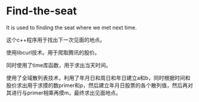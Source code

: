 # Find-the-seat
It is used to finding the seat where we met next time.

这个c++程序用于找出下一次见面的地点。


使用libcurl技术。用于爬取腾讯的股价。


同时使用了time库函数，用于求出当天时间。


使用了全域散列表技术，利用了年月日和周日和年日建立a和b，同时根据时间和股价求出用于求摸的数primer和p，然后建立年月日股票的各个散列值，然后再对其进行与primer相乘再摸m，最终求出见面地点。
